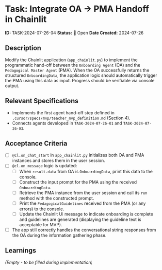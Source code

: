 # Task: Integrate OA -> PMA Handoff in Chainlit

**ID:** TASK-2024-07-26-04
**Status:** 📝 Open
**Date Created:** 2024-07-26

## Description

Modify the Chainlit application (`app_chainlit.py`) to implement the programmatic hand-off between the `Onboarding Agent` (OA) and the `Pedagogical Master Agent` (PMA). When the OA successfully returns the structured `OnboardingData`, the application logic should automatically trigger the PMA using this data as input. Progress should be verifiable via console output.

## Relevant Specifications

*   Implements the first agent hand-off step defined in `.cursor/specs/mvp/teacher_mvp_definition.md` (Section 4).
*   Connects agents developed in `TASK-2024-07-26-01` and `TASK-2024-07-26-03`.

## Acceptance Criteria

*   [ ] `@cl.on_chat_start` in `app_chainlit.py` initializes both OA and PMA instances and stores them in the user session.
*   [ ] `@cl.on_message` logic is updated:
    *   [ ] When `result.data` from OA is `OnboardingData`, print this data to the console.
    *   [ ] Construct the input prompt for the PMA using the received `OnboardingData`.
    *   [ ] Retrieve the PMA instance from the user session and call its `run` method with the constructed prompt.
    *   [ ] Print the `PedagogicalGuidelines` received from the PMA (or any errors) to the console.
    *   [ ] Update the Chainlit UI message to indicate onboarding is complete and guidelines are generated (displaying the guideline text is acceptable for MVP).
*   [ ] The app still correctly handles the conversational string responses from the OA during the information gathering phase.

## Learnings

*(Empty - to be filled during implementation)*
